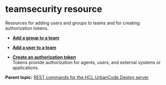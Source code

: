 # teamsecurity resource

Resources for adding users and groups to teams and for creating authorization tokens.

-   **[Add a group to a team](../../com.ibm.udeploy.api.doc/topics/rest_cli_teamsecurity_groups_put.md)**  

-   **[Add a user to a team](../../com.ibm.udeploy.api.doc/topics/rest_cli_teamsecurity_users_put.md)**  

-   **[Create an authorization token](../../com.ibm.udeploy.api.doc/topics/rest_cli_teamsecurity_tokens_put.md)**  
Tokens provide authorization for agents, users, and external systems or applications.

**Parent topic:** [REST commands for the HCL UrbanCode Deploy server](../../com.ibm.udeploy.reference.doc/topics/rest_api_ref_commands.md)

